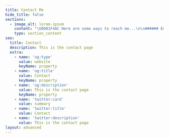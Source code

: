 ```yaml
---
title: Contact Me
hide_title: false
sections:
  - image_alt: lorem-ipsum
    content: "\U0001F4AC Here are some ways to reach me...\n\n###### Email: <elodie.kane@carleton.ca>\n\n###### LinkedIn: [elodie-kane](https://www.linkedin.com/in/elodie-kane/)\n\n###### GitHub: [elodiekane](https://github.com/elodiekane)\n\nI DO NOT UNDERSTAND\n\n######\n"
    type: section_content
seo:
  title: Contact
  description: This is the contact page
  extra:
    - name: 'og:type'
      value: website
      keyName: property
    - name: 'og:title'
      value: Contact
      keyName: property
    - name: 'og:description'
      value: This is the contact page
      keyName: property
    - name: 'twitter:card'
      value: summary
    - name: 'twitter:title'
      value: Contact
    - name: 'twitter:description'
      value: This is the contact page
layout: advanced
---
```

